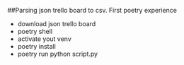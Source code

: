 ##Parsing json trello board to csv. First poetry experience

- download json trello board
- poetry shell
- activate yout venv
- poetry install
- poetry run python script.py
